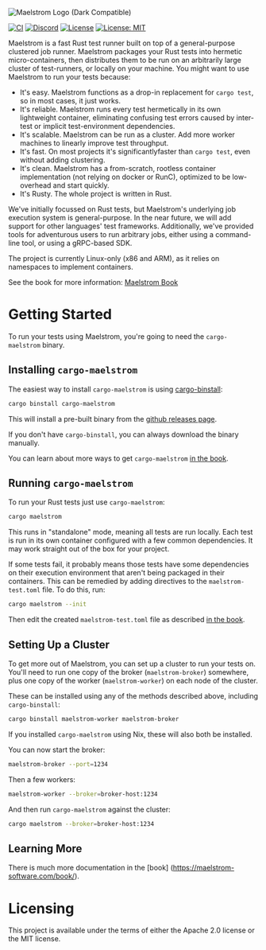 ![Maelstrom Logo (Dark Compatible)](https://github.com/maelstrom-software/maelstrom/assets/146376379/7b46a1c1-e67f-412a-b618-42f7e2c25139)

[![CI](https://github.com/maelstrom-software/maelstrom/actions/workflows/ci.yml/badge.svg)](https://github.com/maelstrom-software/maelstrom/actions/workflows/ci.yml)
[![Discord](https://img.shields.io/discord/1197610263147462736)](https://discord.gg/WGacKK5eZz)
[![License](https://img.shields.io/badge/License-Apache_2.0-blue.svg)](https://opensource.org/licenses/Apache-2.0)
[![License: MIT](https://img.shields.io/badge/License-MIT-yellow.svg)](https://opensource.org/licenses/MIT)

Maelstrom is a fast Rust test runner built on top of a general-purpose
clustered job runner. Maelstrom packages your Rust tests into hermetic
micro-containers, then distributes them to be run on an arbitrarily large
cluster of test-runners, or locally on your machine. You might want to use
Maelstrom to run your tests because:

* It's easy. Maelstrom functions as a drop-in replacement for `cargo test`, so in
  most cases, it just works.
* It's reliable. Maelstrom runs every test hermetically in its own lightweight
  container, eliminating confusing test errors caused by inter-test or implicit
  test-environment dependencies.
* It's scalable. Maelstrom can be run as a cluster. Add more worker machines to
  linearly improve test throughput.
* It's fast. On most projects it's significantlyfaster than `cargo test`, even
  without adding clustering.
* It's clean. Maelstrom has a from-scratch, rootless container implementation
  (not relying on docker or RunC), optimized to be low-overhead and start
  quickly.
* It's Rusty. The whole project is written in Rust.

We've initially focussed on Rust tests, but Maelstrom's underlying job
execution system is general-purpose. In the near future, we will add support
for other languages' test frameworks. Additionally, we've provided tools for
adventurous users to run arbitrary jobs, either using a command-line tool, or
using a gRPC-based SDK.

The project is currently Linux-only (x86 and ARM), as it relies on namespaces
to implement containers.

See the book for more information:
[Maelstrom Book](https://maelstrom-software.com/book/)

# Getting Started

To run your tests using Maelstrom, you're going to need the `cargo-maelstrom` binary. 

## Installing `cargo-maelstrom`

The easiest way to install `cargo-maelstrom` is using [cargo-binstall](https://github.com/cargo-bins/cargo-binstall):

```bash
cargo binstall cargo-maelstrom
```

This will install a pre-built binary from the [github releases page](https://github.com/maelstrom-software/maelstrom/releases).

If you don't have `cargo-binstall`, you can always download the binary manually.

You can learn about more ways to get `cargo-maelstrom` [in the book](https://maelstrom-software.com/book/install/cargo_maelstrom.html).

## Running `cargo-maelstrom`

To run your Rust tests just use `cargo-maelstrom`:

```bash
cargo maelstrom
```

This runs in "standalone" mode, meaning all tests are run locally. Each test is
run in its own container configured with a few common dependencies. It may work
straight out of the box for your project.

If some tests fail, it probably means those tests have some dependencies on
their execution environment that aren't being packaged in their containers.
This can be remedied by adding directives to the `maelstrom-test.toml` file. To
do this, run:

```bash
cargo maelstrom --init
```

Then edit the created `maelstrom-test.toml` file as described [in the book](https://maelstrom-software.com/book/cargo_maelstrom/execution_environment.html).

## Setting Up a Cluster

To get more out of Maelstrom, you can set up a cluster to run your tests on.
You'll need to run one copy of the broker (`maelstrom-broker`) somewhere, plus
one copy of the worker (`maelstrom-worker`) on each node of the cluster.

These can be installed using any of the methods described above, including `cargo-binstall`:

```bash
cargo binstall maelstrom-worker maelstrom-broker
```

If you installed `cargo-maelstrom` using Nix, these will also both be installed.

You can now start the broker:

```bash
maelstrom-broker --port=1234
```

Then a few workers:

```bash
maelstrom-worker --broker=broker-host:1234
```

And then run `cargo-maelstrom` against the cluster:

```bash
cargo maelstrom --broker=broker-host:1234
```

## Learning More

There is much more documentation in the [book] (https://maelstrom-software.com/book/).

# Licensing

This project is available under the terms of either the Apache 2.0 license or the MIT license.
